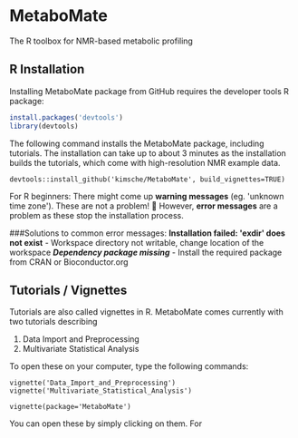 # MetaboMate
The R toolbox for NMR-based metabolic profiling

## R Installation 
Installing MetaboMate package from GitHub requires the developer tools R package:
```r
install.packages('devtools')
library(devtools)
```

The following command installs the MetaboMate package, including tutorials. The installation can take up to about 3 minutes as the installation builds the tutorials, which come with high-resolution NMR example data.

`devtools::install_github('kimsche/MetaboMate', build_vignettes=TRUE)`

For R beginners: There might come up **warning messages** (eg. 'unknown time zone'). These are not a problem! :pray:
However, **error messages** are a problem as these stop the installation process. 

###Solutions to common error messages: 
**Installation failed: 'exdir' does not exist** - Workspace directory not writable, change location of the workspace
***Dependency package missing*** - Install the required package from CRAN or Bioconductor.org


## Tutorials / Vignettes
Tutorials are also called vignettes in R. MetaboMate comes currently with two tutorials describing

1. Data Import and Preprocessing
2. Multivariate Statistical Analysis

To open these on your computer, type the following commands:

`vignette('Data_Import_and_Preprocessing')`
`vignette('Multivariate_Statistical_Analysis')`


`vignette(package='MetaboMate')`

You can open these by simply clicking on them. For 

